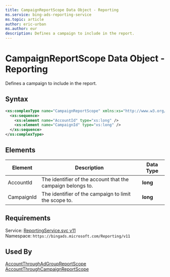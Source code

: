 ```yaml
---
title: CampaignReportScope Data Object - Reporting
ms.service: bing-ads-reporting-service
ms.topic: article
author: eric-urban
ms.author: eur
description: Defines a campaign to include in the report.
---
```

# CampaignReportScope Data Object - Reporting
Defines a campaign to include in the report.

## Syntax
```xml
<xs:complexType name="CampaignReportScope" xmlns:xs="http://www.w3.org/2001/XMLSchema">
  <xs:sequence>
    <xs:element name="AccountId" type="xs:long" />
    <xs:element name="CampaignId" type="xs:long" />
  </xs:sequence>
</xs:complexType>
```

## <a name="elements"></a>Elements

|Element|Description|Data Type|
|-----------|---------------|-------------|
|<a name="accountid"></a>AccountId|The identifier of the account that the campaign belongs to.|**long**|
|<a name="campaignid"></a>CampaignId|The identifier of the campaign to limit the scope to.|**long**|

## Requirements
Service: [ReportingService.svc v11](https://reporting.api.bingads.microsoft.com/Api/Advertiser/Reporting/v11/ReportingService.svc)  
Namespace: ```https://bingads.microsoft.com/Reporting/v11```  

## Used By
[AccountThroughAdGroupReportScope](accountthroughadgroupreportscope.md)  
[AccountThroughCampaignReportScope](accountthroughcampaignreportscope.md)  
